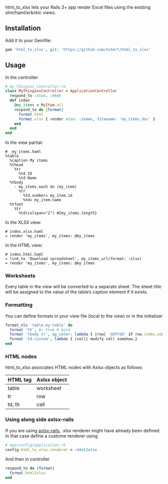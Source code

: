 html_to_xlsx lets your Rails 3+ app render Excel files using the existing slim/haml/erb/etc views.

Installation
------------

Add it to your Gemfile:
```ruby
gem 'html_to_xlsx', git: 'https://github.com/nstmrt/html_to_xlsx'
```

Usage
-----

In the controller:
```ruby
# my_thingies_controller.rb
class MyThingiesController < ApplicationController
  respond_to :xlsx, :html
  def index
    @my_items = MyItem.all
    respond_to do |format|
      format.html
      format.xlsx { render xlsx: :index, filename: 'my_items_doc' }
    end
  end
end
```

In the view partial:
```haml
# _my_items.haml
%table
  %caption My items
  %thead
    %tr
      %td ID
      %td Name
  %tbody
    - my_items.each do |my_item|
      %tr
        %td.number= my_item.id
        %td= my_item.name
  %tfoot
    %tr
      %td(colspan="2") #{my_items.length}
```

In the XLSX view:
```haml
# index.xlsx.haml
= render 'my_items', my_items: @my_items
```

In the HTML view:
```haml
# index.html.haml
= link_to 'Download spreadsheet', my_items_url(format: :xlsx)
= render 'my_items', my_items: @my_items
```

### Worksheets

Every table in the view will be converted to a separate sheet.
The sheet title will be assigned to the value of the table’s caption element if it exists.

### Formatting

You can define formats in your view file (local to the view) or in the initializer

```ruby
format_xls 'table.my-table' do
  format 'th', b: true # bold
  format 'tbody tr', bg_color: lambda { |row| 'ddffdd' if row.index.odd? }
  format 'td.custom', lambda { |cell| modify cell somehow.}
end
```

### HTML nodes

html_to_xlsx associates HTML nodes with Axlsx objects as follows:

| HTML tag | Axlsx object |
|----------|--------------|
| table    | worksheet    |
| tr       | row          |
| td, th   | cell         |


### Using along side axlsx-rails
If you are using [axlsx-rails](https://github.com/straydogstudio/axlsx_rails), :xlsx renderer might have already been defined. In that case define a custome renderer using
```ruby
# app/config/application.rb
config.html_to_xlsx.renderer = :html2xlsx
```

And then in controller
```ruby
respond_to do |format|
  format.html2xlsx
end
```
